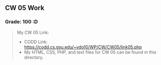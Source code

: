 ## CW 05 Work

### Grade: 100 :D

>My CW 05 Link: 
>* CODD Link: https://codd.cs.gsu.edu/~vdo10/WP/CW/CW05/link05.php
>* My HTML, CSS, PHP, and text files for CW 05 can be found in this directory.
